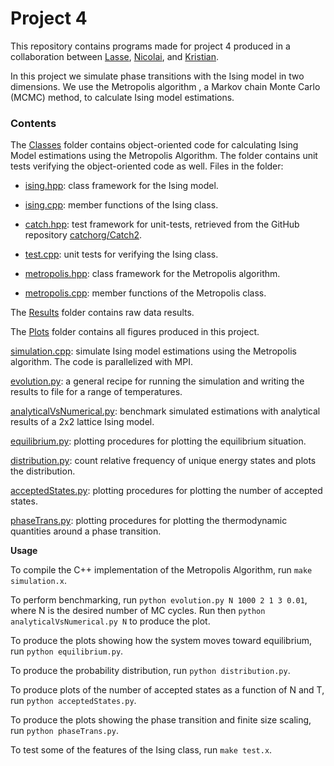 # Project 4

This repository contains programs made for project 4 produced in a collaboration between [Lasse](https://github.com/lasselb87), [Nicolai](https://github.com/nicolossus), and [Kristian](https://github.com/KristianWold).

In this project we simulate phase transitions with the Ising model in two dimensions. We use the Metropolis algorithm , a Markov chain Monte Carlo (MCMC) method, to calculate Ising model estimations.


### Contents

The [Classes](https://github.com/KristianWold/Compphys/tree/master/P4/classes) folder contains object-oriented code
for calculating Ising Model estimations using the Metropolis Algorithm. The folder contains unit tests verifying the object-oriented code as well. Files in the folder:

- [ising.hpp](https://github.com/KristianWold/Compphys/tree/master/P4/classes/ising.hpp): class framework for the Ising model.

- [ising.cpp](https://github.com/KristianWold/Compphys/tree/master/P4/classes/ising.cpp): member functions of the Ising class.

- [catch.hpp](https://github.com/KristianWold/Compphys/tree/master/P4/classes/catch.hpp): test framework for unit-tests, retrieved from the GitHub repository [catchorg/Catch2](https://github.com/catchorg/Catch2).

- [test.cpp](https://github.com/KristianWold/Compphys/tree/master/P4/classes/test.cpp): unit tests for verifying the Ising class.

- [metropolis.hpp](https://github.com/KristianWold/Compphys/tree/master/P4/classes/metropolis.hpp): class framework for the Metropolis algorithm.

- [metropolis.cpp](https://github.com/KristianWold/Compphys/tree/master/P4/classes/metropolis.cpp): member functions of the Metropolis class.

The [Results](https://github.com/KristianWold/Compphys/tree/master/P4/results) folder contains raw data results.

The [Plots](https://github.com/KristianWold/Compphys/tree/master/P4/plots) folder contains all figures produced in this project.

[simulation.cpp](https://github.com/KristianWold/Compphys/tree/master/P4/simulation.cpp): simulate Ising model estimations using the Metropolis algorithm. The code is parallelized with MPI.

[evolution.py](https://github.com/KristianWold/Compphys/tree/master/P4/evolution.py): a general recipe for running the simulation and writing the results to file for a range of temperatures.

[analyticalVsNumerical.py](https://github.com/KristianWold/Compphys/tree/master/P4/analyticalVsNumerical.py): benchmark simulated estimations with analytical results of a 2x2 lattice Ising model.

[equilibrium.py](https://github.com/KristianWold/Compphys/tree/master/P4/equilibrium.py): plotting procedures for plotting the equilibrium situation.

[distribution.py](https://github.com/KristianWold/Compphys/tree/master/P4/distribution.py): count relative frequency of unique energy states and plots the distribution.

[acceptedStates.py](https://github.com/KristianWold/Compphys/tree/master/P4/acceptedStates.py): plotting procedures for plotting the number of accepted states.

[phaseTrans.py](https://github.com/KristianWold/Compphys/tree/master/P4/phaseTrans.py): plotting procedures for plotting the thermodynamic quantities around a phase transition.


**Usage**

To compile the C++ implementation of the Metropolis Algorithm, run `make simulation.x`.

To perform benchmarking, run `python evolution.py N 1000 2 1 3 0.01`, where N is the desired
number of MC cycles. Run then `python analyticalVsNumerical.py N` to produce the plot.

To produce the plots showing how the system moves toward equilibrium, run `python equilibrium.py`.

To produce the probability distribution, run `python distribution.py`.

To produce plots of the number of accepted states as a function of N and T, run `python acceptedStates.py`.

To produce the plots showing the phase transition and finite size scaling, run `python phaseTrans.py`.

To test some of the features of the Ising class, run `make test.x`.

